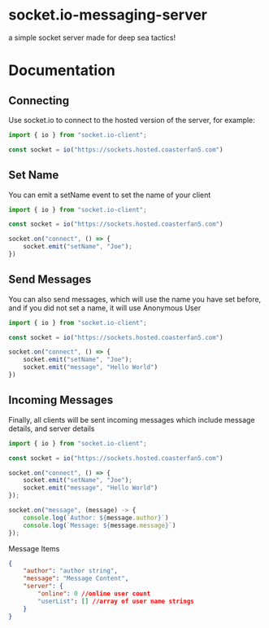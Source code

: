 # socket.io-messaging-server
a simple socket server made for deep sea tactics!


# Documentation

## Connecting
Use socket.io to connect to the hosted version of the server, for example: 

```ts
import { io } from "socket.io-client";

const socket = io("https://sockets.hosted.coasterfan5.com")

```

## Set Name
You can emit a setName event to set the name of your client
```ts
import { io } from "socket.io-client";

const socket = io("https://sockets.hosted.coasterfan5.com")

socket.on("connect", () => {
    socket.emit("setName", "Joe");
})

```

## Send Messages
You can also send messages, which will use the name you have set before, and if you did not set a name, it will use Anonymous User 
```ts
import { io } from "socket.io-client";

const socket = io("https://sockets.hosted.coasterfan5.com")

socket.on("connect", () => {
    socket.emit("setName", "Joe");
    socket.emit("message", "Hello World")
})
```

## Incoming Messages
Finally, all clients will be sent incoming messages which include message details, and server details
```ts
import { io } from "socket.io-client";

const socket = io("https://sockets.hosted.coasterfan5.com")

socket.on("connect", () => {
    socket.emit("setName", "Joe");
    socket.emit("message", "Hello World")
});

socket.on("message", (message) -> {
    console.log(`Author: ${message.author}`)
    console.log(`Message: ${message.message}`)
});
```

Message Items
```JSON
{
    "author": "author string",
    "message": "Message Content", 
    "server": {
        "online": 0 //online user count
        "userList": [] //array of user name strings
    }
}
```


